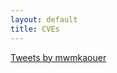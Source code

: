 ```yaml
---
layout: default
title: CVEs
---
```


<script>
	function setDocHeight(ctx) {   
		doc = ctx.contentDocument || document;
    	var body = doc.body, html = doc.documentElement;
    	var height = Math.max( body.scrollHeight, body.offsetHeight,
    	html.clientHeight, html.scrollHeight, html.offsetHeight );
    	ctx.style.height = height + 'px';

	    setTimeout(()=>{
	    	 doc = ctx.contentDocument || document;
	    	var body = doc.body, html = doc.documentElement;
	    	var height = Math.max( body.scrollHeight, body.offsetHeight,
	        html.clientHeight, html.scrollHeight, html.offsetHeight );
	    	ctx.style.height = height + 'px';
	    },100);
}
</script>

<div id="fb-root"></div>
<script async defer crossorigin="anonymous" src="https://connect.facebook.net/en_US/sdk.js#xfbml=1&version=v8.0" nonce="Qdv5a2yH"></script>

<!---
Insert here more iframes when needed.
The iframe should automatically ajust its size after 100ms
-->


<a class="twitter-timeline" href="https://twitter.com/mwmkaouer?ref_src=twsrc%5Etfw">Tweets by mwmkaouer</a> <script async src="https://platform.twitter.com/widgets.js" charset="utf-8"></script> 
